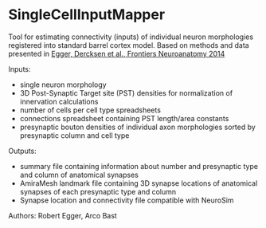 # SingleCellInputMapper

Tool for estimating connectivity (inputs) of individual neuron morphologies registered into standard barrel cortex model.
Based on methods and data presented in [Egger, Dercksen et al., Frontiers Neuroanatomy 2014](https://www.frontiersin.org/articles/10.3389/fnana.2014.00129/full#F2)

Inputs:
- single neuron morphology
- 3D Post-Synaptic Target site (PST) densities for normalization of innervation calculations
- number of cells per cell type spreadsheets
- connections spreadsheet containing PST length/area constants
- presynaptic bouton densities of individual axon morphologies
  sorted by presynaptic column and cell type

Outputs:
- summary file containing information about number and presynaptic type
  and column of anatomical synapses
- AmiraMesh landmark file containing 3D synapse locations of anatomical
  synapses of each presynaptic type and column
- Synapse location and connectivity file compatible with NeuroSim

Authors: Robert Egger, Arco Bast
